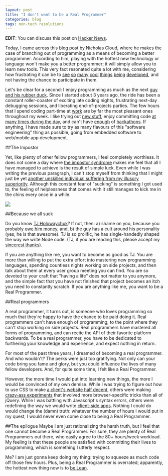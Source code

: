 ```yaml
---
layout: post
title: "I don't want to be a Real Programmer"
categories: blog
tags: non-tech resolutions
---
```


**EDIT**: You can discuss this post on [Hacker News](https://news.ycombinator.com/item?id=7427286).

Today, I came across this [blog post](http://www.nicholascloud.com/2014/03/how-to-be-a-sane-programmer/) by Nicholas Cloud, where he makes the case of branching out of programming as a means of becoming a better programmer. According to him, playing with the hottest new technology or language won't make you a better programmer; it will simply allow you to learn new tools. This very fact resonated quite a lot with me, considering how frustrating it can be to [see](http://componentjs.com/) [so](https://www.meteor.com/) [many](http://brackets.io/) [cool](http://pazguille.github.io/voix/) [things](http://noflojs.org/) [being](http://developer.android.com/wear/index.html) [developed](http://developer.marvel.com/), and not having the chance to participate in them.

Let's be clear for a second: I enjoy programming as much as the next [guy and his rubber duck](http://en.wikipedia.org/wiki/Rubber_duck_debugging). Since I started about 3 years ago, the ride has been a constant roller-coaster of exciting late coding nights, frustrating next-day debugging sessions, and liberating end-of-projects parties. The few hours that I spend coding part-time at [work](http://www.radialpoint.com/) are by far the most pleasant ones throughout my week. I like trying out [new stuff](https://github.com/anas-ambri), enjoy committing code [at many times during the day](http://osrc.dfm.io/anas-ambri#stats), and can't have [enough](https://github.com/anas-ambri/CodeShip) of [hackathons](https://github.com/anas-ambri/Chatty). If anything, I have made sure to try as many flavours of this "software engineering" thing as possible, going from embedded software to web/mobile app development. 

##The Impostor

Yet, like plenty of other fellow programmers, I feel completely worthless. It does not come a day where [the impostor syndrome](http://en.wikipedia.org/wiki/Impostor_syndrome) makes me feel that all I have managed to achieve is the result of simple luck. Even while I was writing the previous paragraph, I can't stop myself from thinking that I might just be yet [another unskilled individual suffering from my illusory superiority](http://en.wikipedia.org/wiki/Dunning%E2%80%93Kruger_effect). Although this constant fear of "sucking" is something I got used to, the feeling of helplessness that comes with it still manages to kick me in the chins every once in a while.

<img src="http://i.imgur.com/UdcGR7G.jpg" />

##Because we all suck

Do you know [TJ Holowaychuk](https://medium.com/@tjholowaychuk)? If not, then: a) shame on you, because you probably [owe him money](http://www.quora.com/TJ-Holowaychuk-1/How-is-TJ-Holowaychuk-so-insanely-productive), and, b) the guy has a cult around his personality (yes, he is that awesome). TJ is so prolific, he has single-handedly shaped the way we write Node code. (TJ, if you are reading this, please accept my [sincerest thanks](https://www.youtube.com/watch?v=06ziRDbirZg)).

If you are anything like me, you want to become as good as TJ. You are more than willing to put the extra effort into mastering new programming languages, spending countless nights working on side projects, and then talk about them at every user group meeting you can find. You are so devoted to your craft that "having a life" does not matter to you anymore, and the simple fact that you have not finished that project becomes an itch you need to constantly scratch. If you are anything like me, you want to be a Real Programmer.


##Real programmers

A real programmer, it turns out, is someone who loves programming so much that they're happy to have the chance to be paid doing it. Real programmers can't have enough of programming; to the point where they can't stop working on side projects. Real programmers have mastered all forms of programming, and can recite the API of their favorite platform backwards. To be a real programmer, you have to be dedicated to furthering your knowledge and experience, and expect nothing in return.

For most of the past three years, I dreamed of becoming a real programmer. And who wouldn't? The perks were just too gratifying. Not only can your code bring you fame and glory, but you could influence the lives of many fellow developers. And, for quite some time, I felt like a Real Programmer.

However, the more time I would put into learning new things, the more I would be convinced of my own demise. While I was trying to figure out how to use CSS to make [a client's website half decent](http://www.drkharma.com/ribosoft/), others were making [crazy-ass experiments](http://lab.hakim.se/) that involved more browser-specific tricks than all of jQuery. While I was battling with Javascript's syntax errors, others were redefining the way we would write [client-side apps](http://angularjs.org/). Nothing I could do would change the (damn) truth: whatever the number of hours I would put in my quest, I would never even come close to being a Real Programmer.

##The epilogue
Maybe I am just rationalizing the harsh truth, but I feel that one cannot become a Real Programmer. For sure, they are plenty of Real Programmers out there, who easily agree to the 80+ hours/week workload. My feeling is that these people are satisfied with committing their lives to programming, which is something I utterly respect.

Me? I am just gonna keep doing my thing: trying to squeeze as much code off those few hours. Plus, being a Real Programmer is overrated; apparently, the hottest new thing now is to [be Lean](http://en.wikipedia.org/wiki/Lean_software_development).


